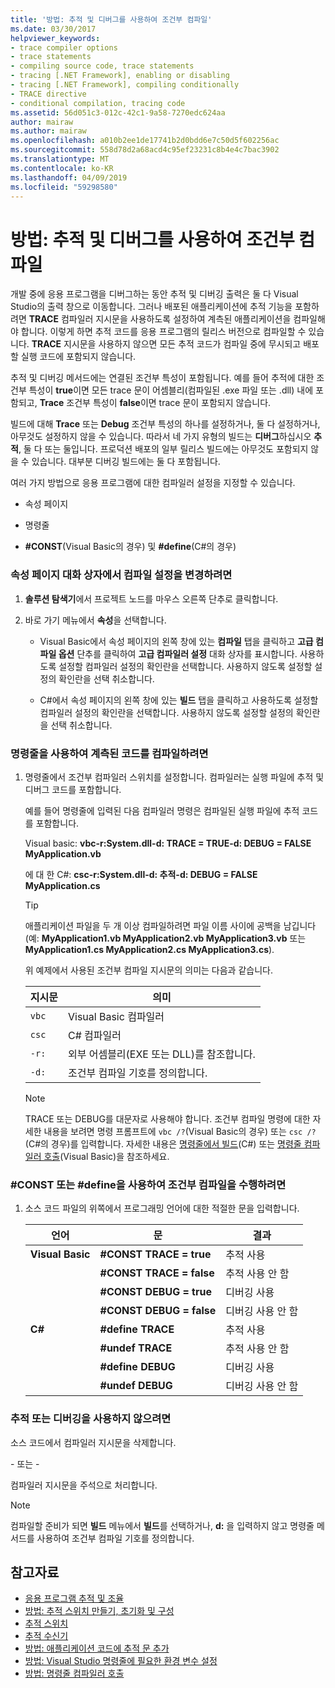 ```yaml
---
title: '방법: 추적 및 디버그를 사용하여 조건부 컴파일'
ms.date: 03/30/2017
helpviewer_keywords:
- trace compiler options
- trace statements
- compiling source code, trace statements
- tracing [.NET Framework], enabling or disabling
- tracing [.NET Framework], compiling conditionally
- TRACE directive
- conditional compilation, tracing code
ms.assetid: 56d051c3-012c-42c1-9a58-7270edc624aa
author: mairaw
ms.author: mairaw
ms.openlocfilehash: a010b2ee1de17741b2d0bdd6e7c50d5f602256ac
ms.sourcegitcommit: 558d78d2a68acd4c95ef23231c8b4e4c7bac3902
ms.translationtype: MT
ms.contentlocale: ko-KR
ms.lasthandoff: 04/09/2019
ms.locfileid: "59298580"
---
```

# <a name="how-to-compile-conditionally-with-trace-and-debug"></a>방법: 추적 및 디버그를 사용하여 조건부 컴파일
개발 중에 응용 프로그램을 디버그하는 동안 추적 및 디버깅 출력은 둘 다 Visual Studio의 출력 창으로 이동합니다. 그러나 배포된 애플리케이션에 추적 기능을 포함하려면 **TRACE** 컴파일러 지시문을 사용하도록 설정하여 계측된 애플리케이션을 컴파일해야 합니다. 이렇게 하면 추적 코드를 응용 프로그램의 릴리스 버전으로 컴파일할 수 있습니다. **TRACE** 지시문을 사용하지 않으면 모든 추적 코드가 컴파일 중에 무시되고 배포할 실행 코드에 포함되지 않습니다.  
  
 추적 및 디버깅 메서드에는 연결된 조건부 특성이 포함됩니다. 예를 들어 추적에 대한 조건부 특성이 **true**이면 모든 trace 문이 어셈블리(컴파일된 .exe 파일 또는 .dll) 내에 포함되고, **Trace** 조건부 특성이 **false**이면 trace 문이 포함되지 않습니다.  
  
 빌드에 대해 **Trace** 또는 **Debug** 조건부 특성의 하나를 설정하거나, 둘 다 설정하거나, 아무것도 설정하지 않을 수 있습니다. 따라서 네 가지 유형의 빌드는 **디버그**하십시오 **추적**, 둘 다 또는 둘입니다. 프로덕션 배포의 일부 릴리스 빌드에는 아무것도 포함되지 않을 수 있습니다. 대부분 디버깅 빌드에는 둘 다 포함됩니다.  
  
 여러 가지 방법으로 응용 프로그램에 대한 컴파일러 설정을 지정할 수 있습니다.  
  
-   속성 페이지  
  
-   명령줄  
  
-   **#CONST**(Visual Basic의 경우) 및 **#define**(C#의 경우)  
  
### <a name="to-change-compile-settings-from-the-property-pages-dialog-box"></a>속성 페이지 대화 상자에서 컴파일 설정을 변경하려면  
  
1. **솔루션 탐색기**에서 프로젝트 노드를 마우스 오른쪽 단추로 클릭합니다.  
  
2. 바로 가기 메뉴에서 **속성**을 선택합니다.  
  
    -   Visual Basic에서 속성 페이지의 왼쪽 창에 있는 **컴파일** 탭을 클릭하고 **고급 컴파일 옵션** 단추를 클릭하여 **고급 컴파일러 설정** 대화 상자를 표시합니다. 사용하도록 설정할 컴파일러 설정의 확인란을 선택합니다. 사용하지 않도록 설정할 설정의 확인란을 선택 취소합니다.  
  
    -   C#에서 속성 페이지의 왼쪽 창에 있는 **빌드** 탭을 클릭하고 사용하도록 설정할 컴파일러 설정의 확인란을 선택합니다. 사용하지 않도록 설정할 설정의 확인란을 선택 취소합니다.  
  
### <a name="to-compile-instrumented-code-using-the-command-line"></a>명령줄을 사용하여 계측된 코드를 컴파일하려면  
  
1. 명령줄에서 조건부 컴파일러 스위치를 설정합니다. 컴파일러는 실행 파일에 추적 및 디버그 코드를 포함합니다.  
  
     예를 들어 명령줄에 입력된 다음 컴파일러 명령은 컴파일된 실행 파일에 추적 코드를 포함합니다.  
  
     Visual basic: **vbc-r:System.dll-d: TRACE = TRUE-d: DEBUG = FALSE MyApplication.vb**  
  
     에 대 한 C#: **csc-r:System.dll-d: 추적-d: DEBUG = FALSE MyApplication.cs**  
  
    > [!TIP]
    >  애플리케이션 파일을 두 개 이상 컴파일하려면 파일 이름 사이에 공백을 남깁니다(예: **MyApplication1.vb MyApplication2.vb MyApplication3.vb** 또는 **MyApplication1.cs MyApplication2.cs MyApplication3.cs**).  
  
     위 예제에서 사용된 조건부 컴파일 지시문의 의미는 다음과 같습니다.  
  
    |지시문|의미|  
    |---------------|-------------|  
    |`vbc`|Visual Basic 컴파일러|  
    |`csc`|C# 컴파일러|  
    |`-r:`|외부 어셈블리(EXE 또는 DLL)를 참조합니다.|  
    |`-d:`|조건부 컴파일 기호를 정의합니다.|  
  
    > [!NOTE]
    >  TRACE 또는 DEBUG를 대문자로 사용해야 합니다. 조건부 컴파일 명령에 대한 자세한 내용을 보려면 명령 프롬프트에 `vbc /?`(Visual Basic의 경우) 또는 `csc /?`(C#의 경우)를 입력합니다. 자세한 내용은 [명령줄에서 빌드](~/docs/csharp/language-reference/compiler-options/how-to-set-environment-variables-for-the-visual-studio-command-line.md)(C#) 또는 [명령줄 컴파일러 호출](~/docs/visual-basic/reference/command-line-compiler/how-to-invoke-the-command-line-compiler.md)(Visual Basic)을 참조하세요.  
  
### <a name="to-perform-conditional-compilation-using-const-or-define"></a>#CONST 또는 #define을 사용하여 조건부 컴파일을 수행하려면  
  
1. 소스 코드 파일의 위쪽에서 프로그래밍 언어에 대한 적절한 문을 입력합니다.  
  
    |언어|문|결과|  
    |--------------|---------------|------------|  
    |**Visual Basic**|**#CONST TRACE = true**|추적 사용|  
    ||**#CONST TRACE = false**|추적 사용 안 함|  
    ||**#CONST DEBUG = true**|디버깅 사용|  
    ||**#CONST DEBUG = false**|디버깅 사용 안 함|  
    |**C#**|**#define TRACE**|추적 사용|  
    ||**#undef TRACE**|추적 사용 안 함|  
    ||**#define DEBUG**|디버깅 사용|  
    ||**#undef DEBUG**|디버깅 사용 안 함|  
  
### <a name="to-disable-tracing-or-debugging"></a>추적 또는 디버깅을 사용하지 않으려면  
  
소스 코드에서 컴파일러 지시문을 삭제합니다.  
  
\- 또는 -  
  
컴파일러 지시문을 주석으로 처리합니다.  
  
> [!NOTE]
>  컴파일할 준비가 되면 **빌드** 메뉴에서 **빌드**를 선택하거나, **d:** 을 입력하지 않고 명령줄 메서드를 사용하여 조건부 컴파일 기호를 정의합니다.  
  
## <a name="see-also"></a>참고자료

- [응용 프로그램 추적 및 조율](../../../docs/framework/debug-trace-profile/tracing-and-instrumenting-applications.md)
- [방법: 추적 스위치 만들기, 초기화 및 구성](../../../docs/framework/debug-trace-profile/how-to-create-initialize-and-configure-trace-switches.md)
- [추적 스위치](../../../docs/framework/debug-trace-profile/trace-switches.md)
- [추적 수신기](../../../docs/framework/debug-trace-profile/trace-listeners.md)
- [방법: 애플리케이션 코드에 추적 문 추가](../../../docs/framework/debug-trace-profile/how-to-add-trace-statements-to-application-code.md)
- [방법: Visual Studio 명령줄에 필요한 환경 변수 설정](~/docs/csharp/language-reference/compiler-options/how-to-set-environment-variables-for-the-visual-studio-command-line.md)
- [방법: 명령줄 컴파일러 호출](~/docs/visual-basic/reference/command-line-compiler/how-to-invoke-the-command-line-compiler.md)
